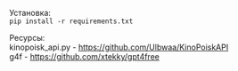 Установка: \
`pip install -r requirements.txt`


Ресурсы: \
kinopoisk_api.py - https://github.com/Ulbwaa/KinoPoiskAPI \
g4f - https://github.com/xtekky/gpt4free
